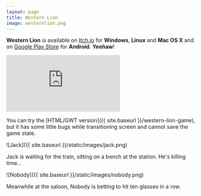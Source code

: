 ```yaml
---
layout: page
title: Western Lion
image: westernlion.png
---
```

**Western Lion** is available on [Itch.io](https://fahien.itch.io/western-lion) for **Windows**, **Linux** and **Mac OS X** and on [Google Play Store](https://play.google.com/store/apps/details?id=me.fahien.westernlion.android) for **Android**. **Yeehaw**!

<div class="videowrapper"><iframe src="https://www.youtube.com/embed/cRp78grR5lQ" frameborder="0" allowfullscreen></iframe></div>

You can try the [HTML/GWT version]({{ site.baseurl }}/western-lion-game), but it has some little bugs while transitioning screen and cannot save the game state.

![Jack]({{ site.baseurl }}/static/images/jack.png)

Jack is waiting for the train, sitting on a bench at the station. He's killing time...

![Nobody]({{ site.baseurl }}/static/images/nobody.png)

Meanwhile at the saloon, Nobody is betting to hit ten glasses in a row.
